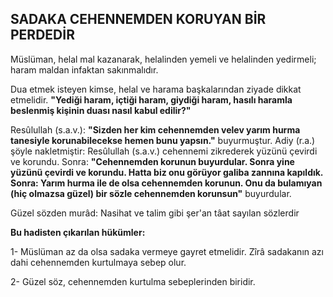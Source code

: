 ## SADAKA CEHENNEMDEN KORUYAN BİR PERDEDİR

Müslüman, helal mal kazanarak, helalinden yemeli ve helalinden yedirmeli; haram maldan infaktan sakın­malıdır.

Dua etmek isteyen kimse, helal ve harama başkala­rından ziyade dikkat etmelidir. **"Yediği haram, içtiği haram, giydiği haram, hasılı haramla beslenmiş kişinin duası nasıl kabul edilir?"**

Resûlullah (s.a.v.): **"Sizden her kim cehennemden ve­lev yarım hurma tanesiyle korunabilecekse hemen bunu yapsın."** buyurmuştur. Adiy (r.a.) şöyle nakletmiştir: Resûlullah (s.a.v.) cehennemi zikrederek yüzünü çe­virdi ve korundu. Sonra: **"Cehennemden korunun bu­yurdular. Sonra yine yüzünü çevirdi ve korundu. Hat­ta biz onu görüyor galiba zannına kapıldık. Sonra: Yarım hurma ile de olsa cehennemden korunun. Onu da bulamıyan (hiç olmazsa güzel) bir sözle ce­hennemden korunsun"** buyurdular.

Güzel sözden murâd: Nasihat ve talim gibi şer'an tâat sayılan sözlerdir

**Bu hadisten çıkarılan hükümler:**

1- Müslüman az da olsa sadaka vermeye gayret etme­lidir. Zîrâ sadakanın azı dahi cehennemden kurtulma­ya sebep olur.

2- Güzel söz, cehennemden kurtulma sebeplerinden biridir.
